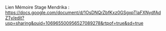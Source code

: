 Lien Mémoire Stage Mendrika : 
https://docs.google.com/document/d/1OsDNQrZbfKxz0GSgxpTlaFXNydfAdZTy/edit?usp=sharing&ouid=106965500956527089278&rtpof=true&sd=true